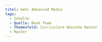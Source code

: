 ```yaml
---
titel: mehr Advanced Media
tags:
  - Inhalte
  - Quelle: Reak Team
  - Themenfeld: Curriculare Wünsche Master
  - Master
---
```


